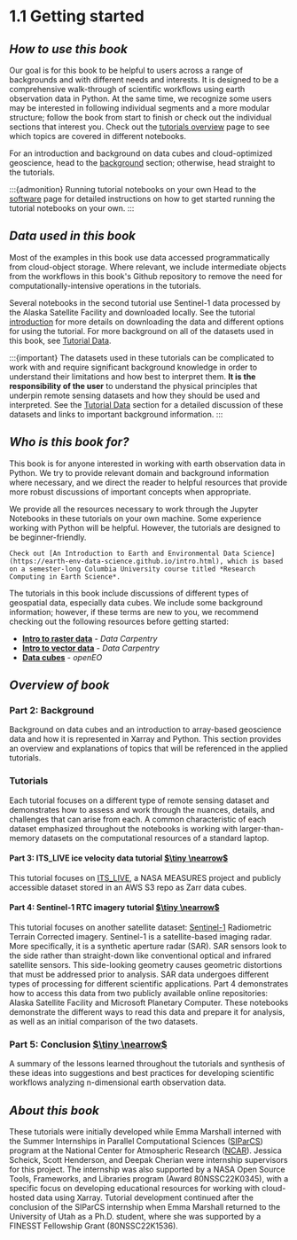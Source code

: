 # 1.1 Getting started

## *How to use this book*

Our goal is for this book to be helpful to users across a range of backgrounds and with different needs and interests. It is designed to be a comprehensive walk-through of scientific workflows using earth observation data in Python. At the same time, we recognize some users may be interested in following individual segments and a more modular structure; follow the book from start to finish or check out the individual sections that interest you. Check out the [tutorials overview](../background/3_tutorials_overview.md) page to see which topics are covered in different notebooks.

For an introduction and background on data cubes and cloud-optimized geoscience, head to the [background](../background/background.md) section; otherwise, head straight to the tutorials.

:::{admonition} Running tutorial notebooks on your own
Head to the [software](../background/5_software.md) page for detailed instructions on how to get started running the tutorial notebooks on your own.
:::

## *Data used in this book*

Most of the examples in this book use data accessed programmatically from cloud-object storage. Where relevant, we include intermediate objects from the workflows in this book's Github repository to remove the need for computationally-intensive operations in the tutorials. 

Several notebooks in the second tutorial use Sentinel-1 data processed by the Alaska Satellite Facility and downloaded locally. 
See the tutorial [introduction](../sentinel1/s1_intro.md) for more details on downloading the data and different options for using the tutorial. For more background on all of the datasets used in this book, see [Tutorial Data](../background/4_tutorial_data.md).

:::{important} 
The datasets used in these tutorials can be complicated to work with and require significant background knowledge in order to understand their limitations and how best to interpret them. **It is the responsibility of the user** to understand the physical principles that underpin remote sensing datasets and how they should be used and interpreted. See the [Tutorial Data](../background/4_tutorial_data.md) section for a detailed discussion of these datasets and links to important background information. 
:::

## *Who is this book for?*

This book is for anyone interested in working with earth observation data in Python. We try to provide relevant domain and background information where necessary, and we direct the reader to helpful resources that provide more robust discussions of important concepts when appropriate. 

We provide all the resources necessary to work through the Jupyter Notebooks in these tutorials on your own machine. Some experience working with Python will be helpful. However, the tutorials are designed to be beginner-friendly.

```{admonition} If you'd like a more thorough background on working with geospatial data in Python 
Check out [An Introduction to Earth and Environmental Data Science](https://earth-env-data-science.github.io/intro.html), which is based on a semester-long Columbia University course titled *Research Computing in Earth Science*.
```

The tutorials in this book include discussions of different types of geospatial data, especially data cubes. We include some background information; however, if these terms are new to you, we recommend checking out the following resources before getting started: 

- [**Intro to raster data**](https://datacarpentry.github.io/organization-geospatial/01-intro-raster-data.html#data-structures-raster-and-vector) - *Data Carpentry*
- [**Intro to vector data**](https://datacarpentry.github.io/organization-geospatial/02-intro-vector-data.html#about-vector-data) - *Data Carpentry*
- [**Data cubes**](https://openeo.org/documentation/1.0/datacubes.html#what-are-datacubes) - *openEO*

## *Overview of book*

### Part 2: Background
Background on data cubes and an introduction to array-based geoscience data and how it is represented in Xarray and Python. This section provides an overview and explanations of topics that will be referenced in the applied tutorials.

### Tutorials

Each tutorial focuses on a different type of remote sensing dataset and demonstrates how to assess and work through the nuances, details, and challenges that can arise from each. A common characteristic of each dataset emphasized throughout the notebooks is working with larger-than-memory datasets on the computational resources of a standard laptop. 

#### Part 3:  ITS_LIVE ice velocity data tutorial [$\tiny \nearrow$](../itslive/itslive_intro.md)
This tutorial focuses on [ITS_LIVE](https://its-live.jpl.nasa.gov/), a NASA MEASURES project and publicly accessible dataset stored in an AWS S3 repo as Zarr data cubes. 

#### Part 4: Sentinel-1 RTC imagery tutorial [$\tiny \nearrow$](../sentinel1/s1_intro.md)
This tutorial focuses on another satellite dataset: [Sentinel-1](https://www.esa.int/Applications/Observing_the_Earth/Copernicus/Sentinel-1) Radiometric Terrain Corrected imagery. Sentinel-1 is a satellite-based imaging radar. More specifically, it is a synthetic aperture radar (SAR). SAR sensors look to the side rather than straight-down like conventional optical and infrared satellite sensors. This side-looking geometry causes geometric distortions that must be addressed prior to analysis. SAR data undergoes different types of processing for different scientific applications. Part 4 demonstrates how to access this data from two publicly available online repositories: Alaska Satellite Facility and Microsoft Planetary Computer. These notebooks demonstrate the different ways to read this data and prepare it for analysis, as well as an initial comparison of the two datasets. 

### Part 5: Conclusion [$\tiny \nearrow$](../conclusion/wrapping_up.md)

A summary of the lessons learned throughout the tutorials and synthesis of these ideas into suggestions and best practices for developing scientific workflows analyzing n-dimensional earth observation data. 

## *About this book*

These tutorials were initially developed while Emma Marshall interned with the Summer Internships in Parallel Computational Sciences ([SIParCS](https://www.cisl.ucar.edu/outreach/internships)) program at the National Center for Atmospheric Research ([NCAR](https://ncar.ucar.edu/)). Jessica Scheick, Scott Henderson, and Deepak Cherian were internship supervisors for this project. The internship was also supported by a NASA Open Source Tools, Frameworks, and Libraries program (Award  80NSSC22K0345), with a specific focus on developing educational resources for working with cloud-hosted data using Xarray. Tutorial development continued after the conclusion of the SIParCS internship when Emma Marshall returned to the University of Utah as a Ph.D. student, where she was supported by a FINESST Fellowship Grant (80NSSC22K1536).
